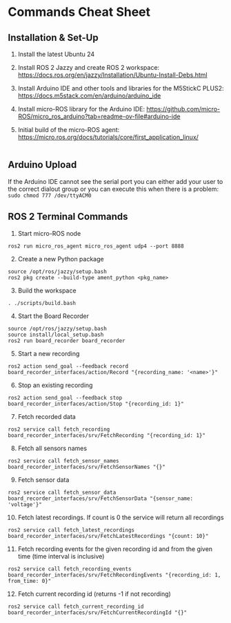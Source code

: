 # Commands Cheat Sheet 

## Installation & Set-Up

1. Install the latest Ubuntu 24

2. Install ROS 2 Jazzy and create ROS 2 workspace: https://docs.ros.org/en/jazzy/Installation/Ubuntu-Install-Debs.html

3. Install Arduino IDE and other tools and libraries for the M5StickC PLUS2: https://docs.m5stack.com/en/arduino/arduino_ide

4. Install micro-ROS library for the Arduino IDE: https://github.com/micro-ROS/micro_ros_arduino?tab=readme-ov-file#arduino-ide

5. Initial build of the micro-ROS agent: https://micro.ros.org/docs/tutorials/core/first_application_linux/
```

```


## Arduino Upload

If the Arduino IDE cannot see the serial port you can either add your user to the correct dialout group or you can execute this when there is a problem: `sudo chmod 777 /dev/ttyACM0`


## ROS 2 Terminal Commands

1. Start micro-ROS node
```
ros2 run micro_ros_agent micro_ros_agent udp4 --port 8888
```

2. Create a new Python package
```
source /opt/ros/jazzy/setup.bash
ros2 pkg create --build-type ament_python <pkg_name>
```

3. Build the workspace
```
. ./scripts/build.bash
```

4. Start the Board Recorder
```
source /opt/ros/jazzy/setup.bash
source install/local_setup.bash
ros2 run board_recorder board_recorder
```

5. Start a new recording
```
ros2 action send_goal --feedback record board_recorder_interfaces/action/Record "{recording_name: '<name>'}"
```

6. Stop an existing recording
```
ros2 action send_goal --feedback stop board_recorder_interfaces/action/Stop "{recording_id: 1}"
```

7. Fetch recorded data
```
ros2 service call fetch_recording board_recorder_interfaces/srv/FetchRecording "{recording_id: 1}"
```

8. Fetch all sensors names
```
ros2 service call fetch_sensor_names board_recorder_interfaces/srv/FetchSensorNames "{}"
```

9. Fetch sensor data
```
ros2 service call fetch_sensor_data board_recorder_interfaces/srv/FetchSensorData "{sensor_name: 'voltage'}"
```

10. Fetch latest recordings. If count is 0 the service will return all recordings
```
ros2 service call fetch_latest_recordings board_recorder_interfaces/srv/FetchLatestRecordings "{count: 10}"
```

11. Fetch recording events for the given recording id and from the given time (time interval is inclusive)
```
ros2 service call fetch_recording_events board_recorder_interfaces/srv/FetchRecordingEvents "{recording_id: 1, from_time: 0}"
```

12. Fetch current recording id (returns -1 if not recording)
```
ros2 service call fetch_current_recording_id board_recorder_interfaces/srv/FetchCurrentRecordingId "{}"
```